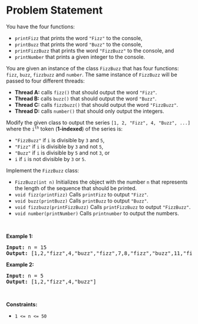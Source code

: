 # Problem Statement

<p>You have the four functions:</p>

<ul>
	<li><code>printFizz</code> that prints the word <code>&quot;Fizz&quot;</code> to the console,</li>
	<li><code>printBuzz</code> that prints the word <code>&quot;Buzz&quot;</code> to the console,</li>
	<li><code>printFizzBuzz</code> that prints the word <code>&quot;FizzBuzz&quot;</code> to the console, and</li>
	<li><code>printNumber</code> that prints a given integer to the console.</li>
</ul>

<p>You are given an instance of the class <code>FizzBuzz</code> that has four functions: <code>fizz</code>, <code>buzz</code>, <code>fizzbuzz</code> and <code>number</code>. The same instance of <code>FizzBuzz</code> will be passed to four different threads:</p>

<ul>
	<li><strong>Thread A:</strong> calls <code>fizz()</code> that should output the word <code>&quot;Fizz&quot;</code>.</li>
	<li><strong>Thread B:</strong> calls <code>buzz()</code> that should output the word <code>&quot;Buzz&quot;</code>.</li>
	<li><strong>Thread C:</strong> calls <code>fizzbuzz()</code> that should output the word <code>&quot;FizzBuzz&quot;</code>.</li>
	<li><strong>Thread D:</strong> calls <code>number()</code> that should only output the integers.</li>
</ul>

<p>Modify the given class to output the series <code>[1, 2, &quot;Fizz&quot;, 4, &quot;Buzz&quot;, ...]</code> where the <code>i<sup>th</sup></code> token (<strong>1-indexed</strong>) of the series is:</p>

<ul>
	<li><code>&quot;FizzBuzz&quot;</code> if <code>i</code> is divisible by <code>3</code> and <code>5</code>,</li>
	<li><code>&quot;Fizz&quot;</code> if <code>i</code> is divisible by <code>3</code> and not <code>5</code>,</li>
	<li><code>&quot;Buzz&quot;</code> if <code>i</code> is divisible by <code>5</code> and not <code>3</code>, or</li>
	<li><code>i</code> if <code>i</code> is not divisible by <code>3</code> or <code>5</code>.</li>
</ul>

<p>Implement the <code>FizzBuzz</code> class:</p>

<ul>
	<li><code>FizzBuzz(int n)</code> Initializes the object with the number <code>n</code> that represents the length of the sequence that should be printed.</li>
	<li><code>void fizz(printFizz)</code> Calls <code>printFizz</code> to output <code>&quot;Fizz&quot;</code>.</li>
	<li><code>void buzz(printBuzz)</code> Calls <code>printBuzz</code> to output <code>&quot;Buzz&quot;</code>.</li>
	<li><code>void fizzbuzz(printFizzBuzz)</code> Calls <code>printFizzBuzz</code> to output <code>&quot;FizzBuzz&quot;</code>.</li>
	<li><code>void number(printNumber)</code> Calls <code>printnumber</code> to output the numbers.</li>
</ul>

<p>&nbsp;</p>
<p><strong>Example 1:</strong></p>
<pre><strong>Input:</strong> n = 15
<strong>Output:</strong> [1,2,"fizz",4,"buzz","fizz",7,8,"fizz","buzz",11,"fizz",13,14,"fizzbuzz"]
</pre><p><strong>Example 2:</strong></p>
<pre><strong>Input:</strong> n = 5
<strong>Output:</strong> [1,2,"fizz",4,"buzz"]
</pre>
<p>&nbsp;</p>
<p><strong>Constraints:</strong></p>

<ul>
	<li><code>1 &lt;= n &lt;= 50</code></li>
</ul>
